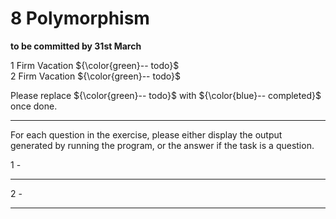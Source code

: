 # 8 Polymorphism

**to be committed by 31st March**

1 Firm Vacation   ${\color{green}-- todo}$\
2 Firm Vacation               ${\color{green}-- todo}$

Please replace ${\color{green}-- todo}$ with ${\color{blue}-- completed}$ once done.

---

For each question in the exercise, please either display the output generated by running the program, or the answer if the task is a question.

1 -

---

2 -

---
